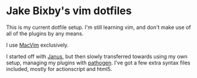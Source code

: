 # Jake Bixby's vim dotfiles

This is my current dotfile setup. I'm still learning vim, and don't make use of all of the plugins by any means.

I use [MacVim](https://github.com/b4winckler/macvim/downloads) exclusively.

I started off with [Janus](https://github.com/carlhuda/janus), but then slowly transferred towards using my own setup, managing my plugins with [pathogen](https://github.com/tpope/vim-pathogen). I've got a few
extra syntax files included, mostly for actionscript and html5.
